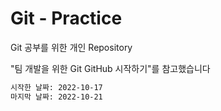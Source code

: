 # Git - Practice
Git 공부를 위한 개인 Repository


"팀 개발을 위한 Git GitHub 시작하기"를 참고했습니다

```sh
시작한 날짜: 2022-10-17
마지막 날짜: 2022-10-21
```